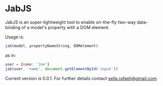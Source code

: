 JabJS
=====

JabJS is an super-lightweight tool to enable on-the-fly two-way data-binding of a model's property with a DOM element. 

Usage is:

```javascript
jab(model, propertyNameString, DOMelement). 
```

as in:

```javascript
user = {name: 'Joe'}
jab(user, 'name', document.getElementById('input'))
``` 

Current version is 0.0.1. For further details contact sella.rafaeli@gmail.com. 